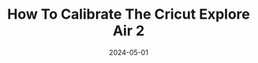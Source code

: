 ---
title: How To Calibrate The Cricut Explore Air 2
summary: Tutorial for calibrating the Cricut Explore Air 2 machine.
date: 2024-05-01
---
